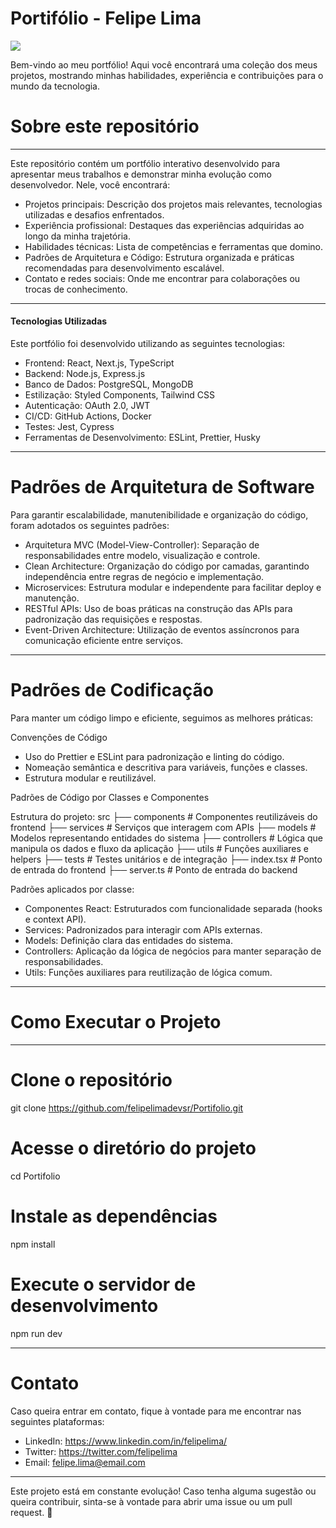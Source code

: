 # Portifólio - Felipe Lima
![](https://user-images.githubusercontent.com/4394910/66942701-7ed30100-effe-11e9-9948-14012d4c3289.png)

Bem-vindo ao meu portfólio! Aqui você encontrará uma coleção dos meus projetos, mostrando minhas habilidades, experiência e contribuições para o mundo da tecnologia.

# Sobre este repositório

---

Este repositório contém um portfólio interativo desenvolvido para apresentar meus trabalhos e demonstrar minha evolução como desenvolvedor. Nele, você encontrará:

- Projetos principais: Descrição dos projetos mais relevantes, tecnologias utilizadas e desafios enfrentados.
- Experiência profissional: Destaques das experiências adquiridas ao longo da minha trajetória.
- Habilidades técnicas: Lista de competências e ferramentas que domino.
- Padrões de Arquitetura e Código: Estrutura organizada e práticas recomendadas para desenvolvimento escalável.
- Contato e redes sociais: Onde me encontrar para colaborações ou trocas de conhecimento.

---

#### Tecnologias Utilizadas

Este portfólio foi desenvolvido utilizando as seguintes tecnologias:

- Frontend: React, Next.js, TypeScript
- Backend: Node.js, Express.js
- Banco de Dados: PostgreSQL, MongoDB
- Estilização: Styled Components, Tailwind CSS
- Autenticação: OAuth 2.0, JWT
- CI/CD: GitHub Actions, Docker
- Testes: Jest, Cypress
- Ferramentas de Desenvolvimento: ESLint, Prettier, Husky

---

# Padrões de Arquitetura de Software

Para garantir escalabilidade, manutenibilidade e organização do código, foram adotados os seguintes padrões:

- Arquitetura MVC (Model-View-Controller): Separação de responsabilidades entre modelo, visualização e controle.
- Clean Architecture: Organização do código por camadas, garantindo independência entre regras de negócio e implementação.
- Microservices: Estrutura modular e independente para facilitar deploy e manutenção.
- RESTful APIs: Uso de boas práticas na construção das APIs para padronização das requisições e respostas.
- Event-Driven Architecture: Utilização de eventos assíncronos para comunicação eficiente entre serviços.

---

# Padrões de Codificação

Para manter um código limpo e eficiente, seguimos as melhores práticas:

Convenções de Código
- Uso do Prettier e ESLint para padronização e linting do código.
- Nomeação semântica e descritiva para variáveis, funções e classes.
- Estrutura modular e reutilizável.

Padrões de Código por Classes e Componentes

Estrutura do projeto:
src
 ├── components      # Componentes reutilizáveis do frontend
 ├── services       # Serviços que interagem com APIs
 ├── models         # Modelos representando entidades do sistema
 ├── controllers    # Lógica que manipula os dados e fluxo da aplicação
 ├── utils          # Funções auxiliares e helpers
 ├── tests          # Testes unitários e de integração
 ├── index.tsx      # Ponto de entrada do frontend
 ├── server.ts      # Ponto de entrada do backend

Padrões aplicados por classe:
- Componentes React: Estruturados com funcionalidade separada (hooks e context API).
- Services: Padronizados para interagir com APIs externas.
- Models: Definição clara das entidades do sistema.
- Controllers: Aplicação da lógica de negócios para manter separação de responsabilidades.
- Utils: Funções auxiliares para reutilização de lógica comum.

---
# Como Executar o Projeto
---

# Clone o repositório
git clone https://github.com/felipelimadevsr/Portifolio.git

# Acesse o diretório do projeto
cd Portifolio

# Instale as dependências
npm install

# Execute o servidor de desenvolvimento
npm run dev

---

# Contato

Caso queira entrar em contato, fique à vontade para me encontrar nas seguintes plataformas:

- LinkedIn: https://www.linkedin.com/in/felipelima/
- Twitter: https://twitter.com/felipelima
- Email: felipe.lima@email.com

---

Este projeto está em constante evolução! 
Caso tenha alguma sugestão ou queira contribuir, sinta-se à vontade para abrir uma issue ou um pull request. 🎉
